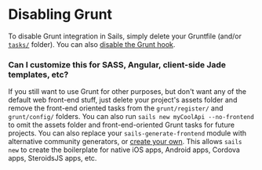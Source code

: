 # Disabling Grunt

To disable Grunt integration in Sails, simply delete your Gruntfile (and/or [`tasks/`]() folder). You can also [disable the Grunt hook]().

### Can I customize this for SASS, Angular, client-side Jade templates, etc?

If you still want to use Grunt for other purposes, but don't want any of the default web front-end stuff, just delete your project's assets folder and remove the front-end oriented tasks from the `grunt/register/` and `grunt/config/` folders.  You can also run `sails new myCoolApi --no-frontend` to omit the assets folder and front-end-oriented Grunt tasks for future projects.  You can also replace your `sails-generate-frontend` module with alternative community generators, or [create your own]().  This allows `sails new` to create the boilerplate for native iOS apps, Android apps, Cordova apps, SteroidsJS apps, etc.


<docmeta name="uniqueID" value="DisablingGrunt970874">
<docmeta name="displayName" value="Disabling Grunt">

